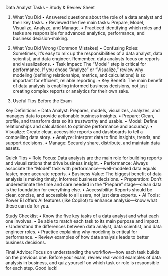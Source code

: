 Data Analyst Tasks – Study & Review Sheet

1. What You Did
	•	Answered questions about the role of a data analyst and their key tasks.
	•	Reviewed the five main tasks: Prepare, Model, Visualize, Analyze, and Manage.
	•	Practiced identifying which roles and tasks are responsible for advanced analytics, performance, and business decision-making.

2. What You Did Wrong (Common Mistakes)
	•	Confusing Roles: Sometimes, it’s easy to mix up the responsibilities of a data analyst, data scientist, and data engineer. Remember, data analysts focus on reports and visualizations.
	•	Task Impact: The “Model” step is critical for performance. If you chose “Analyze” or “Visualize,” review why modeling (defining relationships, metrics, and calculations) is so important for efficient, reliable reporting.
	•	Key Benefit: The main benefit of data analysis is enabling informed business decisions, not just creating complex reports or analytics for their own sake.

3. Useful Tips Before the Exam

Key Definitions
	•	Data Analyst: Prepares, models, visualizes, analyzes, and manages data to provide actionable business insights.
	•	Prepare: Clean, profile, and transform data so it’s trustworthy and usable.
	•	Model: Define relationships and calculations to optimize performance and accuracy.
	•	Visualize: Create clear, accessible reports and dashboards to tell a compelling data story.
	•	Analyze: Interpret data to find insights, trends, and support decisions.
	•	Manage: Securely share, distribute, and maintain data assets.

Quick Tips
	•	Role Focus: Data analysts are the main role for building reports and visualizations that drive business insight.
	•	Performance: Always associate the “Model” task with performance—well-modeled data equals faster, more accurate reports.
	•	Business Value: The biggest benefit of data analysis is making timely, informed business decisions.
	•	Preparation: Don’t underestimate the time and care needed in the “Prepare” stage—clean data is the foundation for everything else.
	•	Accessibility: Reports should be clear, concise, and accessible to all users, not just data experts.
	•	AI Tools: Power BI offers AI features (like Copilot) to enhance analysis—know what these can do for you.

Study Checklist
	•	Know the five key tasks of a data analyst and what each one involves.
	•	Be able to match each task to its main purpose and impact.
	•	Understand the differences between data analyst, data scientist, and data engineer roles.
	•	Practice explaining why modeling is critical for performance.
	•	Review examples of how data analysis leads to better business decisions.

Final Advice: Focus on understanding the workflow—how each task builds on the previous one. Before your exam, review real-world examples of data analysis in business, and quiz yourself on which task or role is responsible for each step. Good luck!